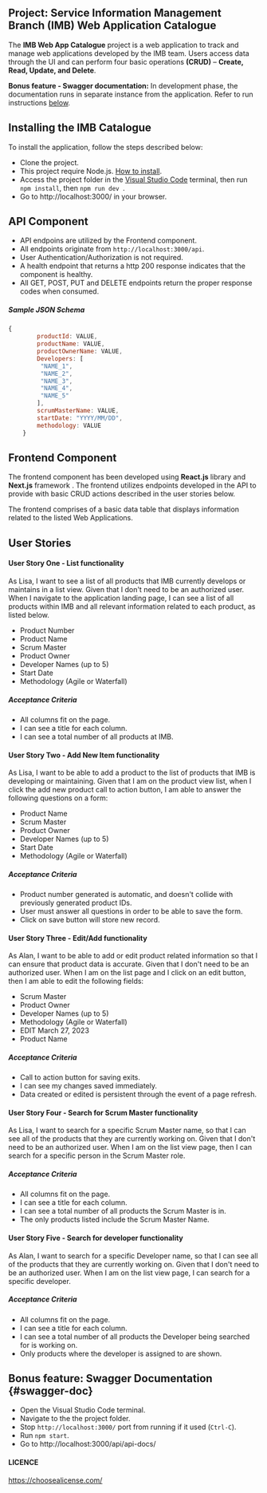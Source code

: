 ## Project: Service Information Management Branch (IMB) Web Application Catalogue

The **IMB Web App Catalogue** project is a web application to track and manage web applications developed by the IMB team. Users access data through the UI and can perform four basic operations **(CRUD)** – **Create, Read, Update, and Delete**.

**Bonus feature - Swagger documentation:** In development phase, the documentation runs in separate instance from the application. Refer to run instructions [below](#swagger-doc).
## Installing the IMB Catalogue

To install the application, follow the steps described below: 
- Clone the project.
- This project require Node.js. [How to install](https://www.knowledgehut.com/blog/web-development/install-node-js-and-npm).
- Access the project folder in the [Visual Studio Code](https://code.visualstudio.com/) terminal, then run `npm install`, then `npm run dev `.
- Go to http://localhost:3000/ in your browser.

## API Component

- API endpoins are utilized by the Frontend component.
- All endpoints originate from `http://localhost:3000/api`.
- User Authentication/Authorization is not required.
- A health endpoint that returns a http 200 response indicates that the component is healthy.
- All GET, POST, PUT and DELETE endpoints return the proper response codes when consumed.

##### Sample JSON Schema

```javascript
{
        productId: VALUE,
        productName: VALUE,
        productOwnerName: VALUE,
        Developers: [
         "NAME_1",
         "NAME_2",
         "NAME_3",
         "NAME_4",
         "NAME_5"
        ],
        scrumMasterName: VALUE,
        startDate: "YYYY/MM/DD",
        methodology: VALUE
    }
```
## Frontend Component

The frontend component has been developed using **React.js** library and **Next.js** framework . The frontend utilizes endpoints developed in the API to provide with basic CRUD actions described in the user stories below.

The frontend comprises of a basic data table that displays information related to the listed Web Applications.

## User Stories

#### User Story One - List functionality
As Lisa, I want to see a list of all products that IMB currently develops or maintains in a list view. Given that I don't need to be an authorized user. When I navigate to the application landing page, I can see a list of all products within IMB and all relevant information related to each product, as listed below.

- Product Number
- Product Name
- Scrum Master
- Product Owner
- Developer Names (up to 5)
- Start Date
- Methodology (Agile or Waterfall)

##### Acceptance Criteria

- All columns fit on the page.
- I can see a title for each column.
- I can see a total number of all products at IMB.

#### User Story Two - Add New Item functionality
As Lisa, I want to be able to add a product to the list of products that IMB is developing or maintaining. Given that I am on the product view list, when I click the add new product call to action button, I am able to answer the following questions on a form:

- Product Name
- Scrum Master
- Product Owner
- Developer Names (up to 5)
- Start Date
- Methodology (Agile or Waterfall)

##### Acceptance Criteria

- Product number generated is automatic, and doesn't collide with previously generated product IDs.
- User must answer all questions in order to be able to save the form.
- Click on save button will store new record.

#### User Story Three - Edit/Add functionality
As Alan, I want to be able to add or edit product related information so that I can ensure that product data is accurate. Given that I don't need to be an authorized user. When I am on the list page and I click on an edit button, then I am able to edit the following fields:

- Scrum Master
- Product Owner
- Developer Names (up to 5)
- Methodology (Agile or Waterfall)
- EDIT March 27, 2023
- Product Name

##### Acceptance Criteria

- Call to action button for saving exits.
- I can see my changes saved immediately.
- Data created or edited is persistent through the event of a page refresh.

#### User Story Four - Search for Scrum Master functionality
As Lisa, I want to search for a specific Scrum Master name, so that I can see all of the products that they are currently working on. Given that I don't need to be an authorized user. When I am on the list view page, then I can search for a specific person in the Scrum Master role.

##### Acceptance Criteria

- All columns fit on the page.
- I can see a title for each column.
- I can see a total number of all products the Scrum Master is in.
- The only products listed include the Scrum Master Name.

#### User Story Five - Search for developer functionality
As Alan, I want to search for a specific Developer name, so that I can see all of the products that they are currently working on. Given that I don't need to be an authorized user. When I am on the list view page, I can search for a specific developer.

##### Acceptance Criteria

- All columns fit on the page.
- I can see a title for each column.
- I can see a total number of all products the Developer being searched for is working on.
- Only products where the developer is assigned to are shown.

## Bonus feature: Swagger Documentation {#swagger-doc}

- Open the Visual Studio Code terminal.
- Navigate to the the project folder.
- Stop `http://localhost:3000/` port from running if it used (`Ctrl-C`).
- Run `npm start`.
- Go to http://localhost:3000/api/api-docs/

#### LICENCE
https://choosealicense.com/
